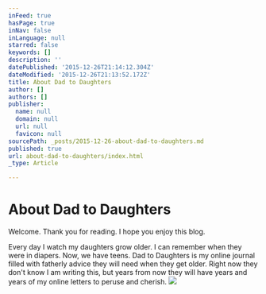 ```yaml
---
inFeed: true
hasPage: true
inNav: false
inLanguage: null
starred: false
keywords: []
description: ''
datePublished: '2015-12-26T21:14:12.304Z'
dateModified: '2015-12-26T21:13:52.172Z'
title: About Dad to Daughters
author: []
authors: []
publisher:
  name: null
  domain: null
  url: null
  favicon: null
sourcePath: _posts/2015-12-26-about-dad-to-daughters.md
published: true
url: about-dad-to-daughters/index.html
_type: Article

---
```

# About Dad to Daughters

Welcome. Thank you for reading. I hope you enjoy this blog.

Every day I watch my daughters grow older. I can remember when they were in diapers. Now, we have teens. Dad to Daughters is my online journal filled with fatherly advice they will need when they get older. Right now they don't know I am writing this, but years from now they will have years and years of my online letters to peruse and cherish.
![](https://the-grid-user-content.s3-us-west-2.amazonaws.com/2571140b-ccd0-4aea-97e9-b2489115f906.jpg)